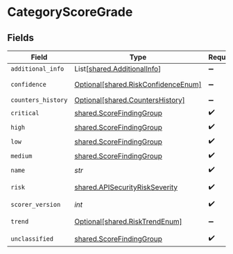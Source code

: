 # CategoryScoreGrade


## Fields

| Field                                                                            | Type                                                                             | Required                                                                         | Description                                                                      |
| -------------------------------------------------------------------------------- | -------------------------------------------------------------------------------- | -------------------------------------------------------------------------------- | -------------------------------------------------------------------------------- |
| `additional_info`                                                                | List[[shared.AdditionalInfo](../../models/shared/additionalinfo.md)]             | :heavy_minus_sign:                                                               | N/A                                                                              |
| `confidence`                                                                     | [Optional[shared.RiskConfidenceEnum]](../../models/shared/riskconfidenceenum.md) | :heavy_minus_sign:                                                               | An enumeration.                                                                  |
| `counters_history`                                                               | [Optional[shared.CountersHistory]](../../models/shared/countershistory.md)       | :heavy_minus_sign:                                                               | N/A                                                                              |
| `critical`                                                                       | [shared.ScoreFindingGroup](../../models/shared/scorefindinggroup.md)             | :heavy_check_mark:                                                               | N/A                                                                              |
| `high`                                                                           | [shared.ScoreFindingGroup](../../models/shared/scorefindinggroup.md)             | :heavy_check_mark:                                                               | N/A                                                                              |
| `low`                                                                            | [shared.ScoreFindingGroup](../../models/shared/scorefindinggroup.md)             | :heavy_check_mark:                                                               | N/A                                                                              |
| `medium`                                                                         | [shared.ScoreFindingGroup](../../models/shared/scorefindinggroup.md)             | :heavy_check_mark:                                                               | N/A                                                                              |
| `name`                                                                           | *str*                                                                            | :heavy_check_mark:                                                               | N/A                                                                              |
| `risk`                                                                           | [shared.APISecurityRiskSeverity](../../models/shared/apisecurityriskseverity.md) | :heavy_check_mark:                                                               | An `enum`eration.                                                                |
| `scorer_version`                                                                 | *int*                                                                            | :heavy_check_mark:                                                               | N/A                                                                              |
| `trend`                                                                          | [Optional[shared.RiskTrendEnum]](../../models/shared/risktrendenum.md)           | :heavy_minus_sign:                                                               | An enumeration.                                                                  |
| `unclassified`                                                                   | [shared.ScoreFindingGroup](../../models/shared/scorefindinggroup.md)             | :heavy_check_mark:                                                               | N/A                                                                              |